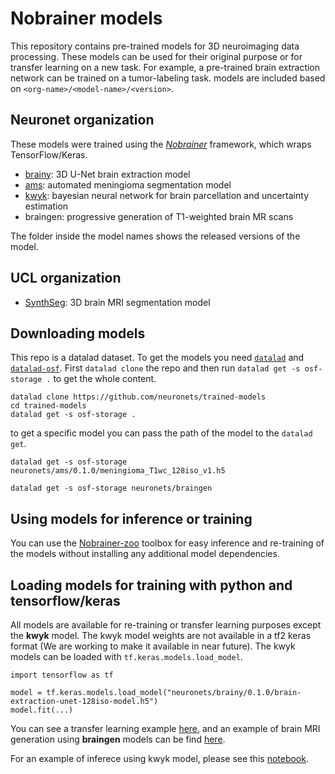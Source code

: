 # Nobrainer models

This repository contains pre-trained models for 3D neuroimaging data processing. These models can be used for their original purpose or for transfer learning on a new task. For example, a pre-trained brain extraction network can be trained on a tumor-labeling task. models are included based on `<org-name>/<model-name>/<version>`.

## Neuronet organization

These models were trained using the [_Nobrainer_](https://github.com/neuronets/nobrainer) framework, which wraps TensorFlow/Keras.

- [brainy](https://github.com/neuronets/brainy): 3D U-Net brain extraction model
- [ams](https://github.com/neuronets/ams): automated meningioma segmentation model
- [kwyk](https://github.com/neuronets/kwyk): bayesian neural network for brain parcellation and uncertainty estimation
- braingen: progressive generation of T1-weighted brain MR scans

The folder inside the model names shows the released versions of the model.
  
## UCL organization

- [SynthSeg](https://github.com/BBillot/SynthSeg): 3D brain MRI segmentation model
  
## Downloading models

This repo is a datalad dataset. To get the models you need [`datalad`](https://www.datalad.org/get_datalad.html) and [`datalad-osf`](https://pypi.org/project/datalad-osf/). First `datalad clone` the repo and then run `datalad get -s osf-storage .` to get the whole content. 

```
datalad clone https://github.com/neuronets/trained-models
cd trained-models
datalad get -s osf-storage .
```

to get a specific model you can pass the path of the model to the `datalad get`.

```
datalad get -s osf-storage neuronets/ams/0.1.0/meningioma_T1wc_128iso_v1.h5
```

```
datalad get -s osf-storage neuronets/braingen
```

## Using models for inference or training

You can use the [Nobrainer-zoo](https://github.com/neuronets/zoo) toolbox for easy inference and re-training of the models without installing any additional model dependencies.

## Loading models for training with python and tensorflow/keras

All models are available for re-training or transfer learning purposes except the **kwyk** model.  The kwyk model weights are not available in a tf2 keras format (We are working to make it available in near future). The kwyk models can be loaded with `tf.keras.models.load_model`.

```
import tensorflow as tf

model = tf.keras.models.load_model("neuronets/brainy/0.1.0/brain-extraction-unet-128iso-model.h5")
model.fit(...)
```

You can see a transfer learning example [here](https://github.com/neuronets/nobrainer/blob/master/guide/transfer_learning.ipynb), and an example of brain MRI generation using **braingen** models can be find [here](https://github.com/neuronets/nobrainer/blob/master/guide/train_generation_progressive.ipynb).

For an example of inferece using kwyk model, please see this [notebook](https://github.com/neuronets/nobrainer/blob/master/guide/inference_with_kwyk_model.ipynb).
